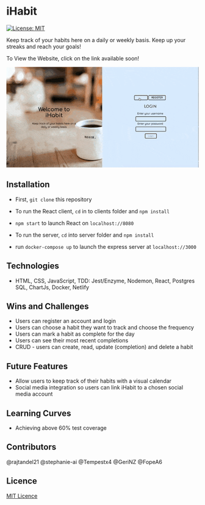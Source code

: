 # iHabit

[![License: MIT](https://img.shields.io/badge/Licence-MIT-green.svg)](https://opensource.org/licenses/MIT)

Keep track of your habits here on a daily or weekly basis. Keep up your streaks and reach your goals!

To View the Website, click on the link available soon!

![](clients/public/ihabit.gif)

## Installation

- First, `git clone` this repository
- To run the React client, `cd` in to clients folder and `npm install`
- `npm start` to launch React on `localhost://8080`

- To run the server, `cd` into server folder and `npm install`
- run `docker-compose up` to launch the express server at `localhost://3000`

## Technologies

- HTML, CSS, JavaScript, TDD: Jest/Enzyme, Nodemon, React, Postgres SQL, ChartJs, Docker, Netlify

## Wins and Challenges

- Users can register an account and login
- Users can choose a habit they want to track and choose the frequency
- Users can mark a habit as complete for the day
- Users can see their most recent completions
- CRUD - users can create, read, update (completion) and delete a habit

## Future Features

- Allow users to keep track of their habits with a visual calendar
- Social media integration so users can link iHabit to a chosen social media account

## Learning Curves

- Achieving above 60% test coverage

## Contributors

@rajtandel21 @stephanie-ai @Tempestx4 @GeriNZ @FopeA6

## Licence

[MIT Licence](https://opensource.org/licenses/mit-license.php)
